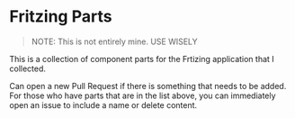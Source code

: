 # Fritzing Parts

> NOTE: This is not entirely mine. USE WISELY

This is a collection of component parts for the Frtizing application that I collected.

Can open a new Pull Request if there is something that needs to be added. For those who have parts that are in the list above, you can immediately open an issue to include a name or delete content.

